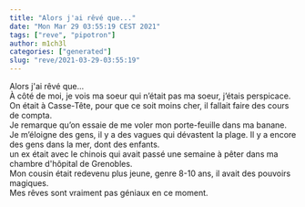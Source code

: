 ```yaml
---
title: "Alors j'ai rêvé que..."
date: "Mon Mar 29 03:55:19 CEST 2021"
tags: ["reve", "pipotron"]
author: m1ch3l
categories: ["generated"]
slug: "reve/2021-03-29-03:55:19"
---
```


Alors j'ai rêvé que...<br>
À côté de moi, je vois ma soeur qui n’était pas ma soeur, j’étais perspicace.<br>
On était à Casse-Tête, pour que ce soit moins cher, il fallait faire des cours de compta.<br>
Je remarque qu’on essaie de me voler mon porte-feuille dans ma banane. Je m’éloigne des gens, il y a des vagues qui dévastent la plage. Il y a encore des gens dans la mer, dont des enfants.<br>
un ex était avec le chinois qui avait passé une semaine à pêter dans ma chambre d'hôpital de Grenobles.<br>
Mon cousin était redevenu plus jeune, genre 8-10 ans, il avait des pouvoirs magiques.<br>
Mes rêves sont vraiment pas géniaux en ce moment.<br>
